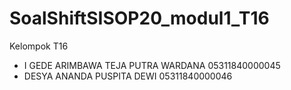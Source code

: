 # SoalShiftSISOP20_modul1_T16
Kelompok T16
   - I GEDE ARIMBAWA TEJA PUTRA WARDANA  05311840000045
   - DESYA ANANDA PUSPITA DEWI           05311840000046
